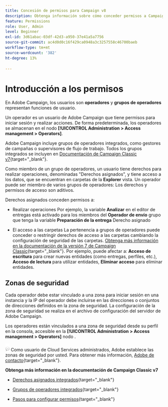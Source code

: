 ```yaml
---
title: Concesión de permisos para Campaign v8
description: Obtenga información sobre cómo conceder permisos a Campaign v8
feature: Permissions
role: User, Admin
level: Beginner
exl-id: 3d61abac-03df-42d3-a950-37e41a5a7756
source-git-commit: ac4d0d0c16f429ca0948a3c3257558c46700baeb
workflow-type: tm+mt
source-wordcount: '382'
ht-degree: 13%

---
```


# Introducción a los permisos

En Adobe Campaign, los usuarios son **operadores** y **grupos de operadores** representan funciones de usuario.

Un operador es un usuario de Adobe Campaign que tiene permisos para iniciar sesión y realizar acciones. De forma predeterminada, los operadores se almacenan en el nodo **[!UICONTROL Administration > Access management > Operators]**.

Adobe Campaign incluye grupos de operadores integrados, como gestores de campañas o supervisores de flujo de trabajo. Todos los grupos integrados se incluyen en [Documentación de Campaign Classic v7](https://experienceleague.adobe.com/docs/campaign-classic/using/getting-started/permissions/access-management-groups.html?lang=en#default-groups){target=&quot;_blank&quot;}.

Como miembro de un grupo de operadores, un usuario tiene derechos para realizar operaciones, denominadas &quot;Derechos asignados&quot;, y tiene acceso a los datos, que se encuentran en carpetas de la **Explorer** vista. Un operador puede ser miembro de varios grupos de operadores: Los derechos y permisos de acceso son aditivos.

Derechos asignados conceden permisos a:

* Realizar operaciones Por ejemplo, la variable **Analizar** en el editor de entregas está activado para los miembros del **Operador de envío** grupo que tenga la variable **Preparación de la entrega** Derecho asignado

* El acceso a las carpetas La pertenencia a grupos de operadores puede conceder o restringir derechos de acceso a las carpetas cambiando la configuración de seguridad de las carpetas. [Obtenga más información en la documentación de la versión 7 de Campaign Classic](https://experienceleague.adobe.com/docs/campaign-classic/using/getting-started/permissions/access-management-folders.html?lang=en#permissions-on-a-folder){target=&quot;_blank&quot;}. Por ejemplo, puede afectar a: **Acceso de escritura** para crear nuevas entidades (como entregas, perfiles, etc.), **Acceso de lectura** para utilizar entidades, **Eliminar acceso** para eliminar entidades.

## Zonas de seguridad

Cada operador debe estar vinculado a una zona para iniciar sesión en una instancia y la IP del operador debe incluirse en las direcciones o conjuntos de direcciones definidos en la zona de seguridad. La configuración de la zona de seguridad se realiza en el archivo de configuración del servidor de Adobe Campaign.

Los operadores están vinculados a una zona de seguridad desde su perfil en la consola, accesible en la **[!UICONTROL Administration > Access management > Operators]** nodo .

![](../assets/do-not-localize/speech.png)  Como usuario de Cloud Services administrados, Adobe establece las zonas de seguridad por usted. Para obtener más información, [Adobe de contacto](https://helpx.adobe.com/es/enterprise/admin-guide.html/enterprise/using/support-for-experience-cloud.ug.html){target=&quot;_blank&quot;}.

**Obtenga más información en la documentación de Campaign Classic v7**

* [Derechos asignados integrados](https://experienceleague.adobe.com/docs/campaign-classic/using/getting-started/permissions/access-management-named-rights.html){target=&quot;_blank&quot;}

* [Grupos de operadores integrados](https://experienceleague.adobe.com/docs/campaign-classic/using/getting-started/permissions/access-management-groups.html?lang=en#default-groups){target=&quot;_blank&quot;}

* [Pasos para configurar permisos](https://experienceleague.adobe.com/docs/campaign-classic/using/getting-started/permissions/access-management.html){target=&quot;_blank&quot;}
